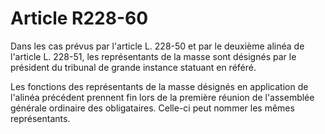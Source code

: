 # Article R228-60

Dans les cas prévus par l'article L. 228-50 et par le deuxième alinéa de l'article L. 228-51, les représentants de la masse sont désignés par le président du tribunal de grande instance statuant en référé.

Les fonctions des représentants de la masse désignés en application de l'alinéa précédent prennent fin lors de la première réunion de l'assemblée générale ordinaire des obligataires. Celle-ci peut nommer les mêmes représentants.
